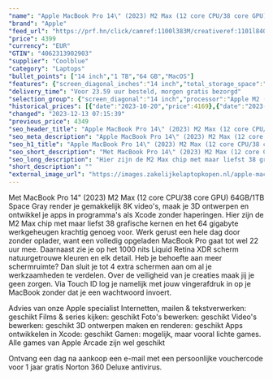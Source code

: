 ```yaml
---
"name": "Apple MacBook Pro 14\" (2023) M2 Max (12 core CPU/38 core GPU) 64GB/1TB Space Gray QWERTY"
"brand": "Apple"
"feed_url": "https://prf.hn/click/camref:1100l383M/creativeref:1101l84031/destination:https%3A%2F%2Fwww.coolblue.nl%2Fproduct%2F922684"
"price": 4399
"currency": "EUR"
"GTIN": "4062313902903"
"supplier": "Coolblue"
"category": "Laptops"
"bullet_points": ["14 inch","1 TB","64 GB","MacOS"]
"features": {"screen_diagonal_inches":"14 inch","total_storage_space":"1 TB","memory_size":"64 GB","operating_system":"MacOS"}
"delivery_time": "Voor 23.59 uur besteld, morgen gratis bezorgd"
"selection_group": {"screen_diagonal":"14 inch","processor":"Apple M2 (2023)","changed_price_past_3_days":true,"product_family":"MacBook Pro"}
"historical_prices": [{"date":"2023-10-20","price":4169},{"date":"2023-12-08","price":4249},{"date":"2023-12-09","price":4329},{"date":"2023-12-10","price":4289},{"date":"2023-12-11","price":4379},{"date":"2023-12-12","price":4349},{"date":"2023-12-13","price":4399}]
"changed": "2023-12-13 07:15:39"
"previous_price": 4349
"seo_header_title": "Apple MacBook Pro 14\" (2023) M2 Max (12 core CPU/38 core GPU) 64GB/1TB Space Gray QWERTY"
"seo_meta_description": "Apple MacBook Pro 14\" (2023) M2 Max (12 core CPU/38 core GPU) 64GB/1TB Space Gray QWERTY"
"seo_h1_title": "Apple MacBook Pro 14\" (2023) M2 Max (12 core CPU/38 core GPU) 64GB/1TB Space Gray QWERTY"
"seo_short_description": "Met MacBook Pro 14\" (2023) M2 Max (12 core CPU/38 core GPU) 64GB/1TB Space Gray render je gemakkelijk 8K video's, maak je 3D ontwerpen en ontwikkel je apps in programma's als Xcode zonder haperingen."
"seo_long_description": "Hier zijn de M2 Max chip met maar liefst 38 grafische kernen en het 64 gigabyte werkgeheugen krachtig genoeg voor. Werk gerust een hele dag door zonder oplader, want een volledig opgeladen MacBook Pro gaat tot wel 22 uur mee. Daarnaast zie je op het 1000 nits Liquid Retina XDR scherm natuurgetrouwe kleuren en elk detail. Heb je behoefte aan meer schermruimte? Dan sluit je tot 4 extra schermen aan om al je werkzaamheden te verdelen. Over de veiligheid van je creaties maak jij je geen zorgen. Via Touch ID log je namelijk met jouw vingerafdruk in op je MacBook zonder dat je een wachtwoord invoert. \r\n\r\nAdvies van onze Apple specialist\r\nInternetten, mailen & tekstverwerken: geschikt\r\nFilms & series kijken: geschikt\r\nFoto's bewerken: geschikt\r\nVideo's bewerken: geschikt\r\n3D ontwerpen maken en renderen: geschikt\r\nApps ontwikkelen in Xcode: geschikt\r\nGamen: mogelijk, maar vooral lichte games. Alle games van Apple Arcade zijn wel geschikt\r\n \r\nOntvang een dag na aankoop een e-mail met een persoonlijke vouchercode voor 1 jaar gratis Norton 360 Deluxe antivirus."
"short_description": ""
"external_image_url": "https://images.zakelijkelaptopkopen.nl/apple-macbook-pro-14-2023-m2-max-12-core-cpu-38-core-gpu-64gb-1tb-space-gray-qwerty.webp"
---
```


Met MacBook Pro 14" (2023) M2 Max (12 core CPU/38 core GPU) 64GB/1TB Space Gray render je gemakkelijk 8K video's, maak je 3D ontwerpen en ontwikkel je apps in programma's als Xcode zonder haperingen. Hier zijn de M2 Max chip met maar liefst 38 grafische kernen en het 64 gigabyte werkgeheugen krachtig genoeg voor. Werk gerust een hele dag door zonder oplader, want een volledig opgeladen MacBook Pro gaat tot wel 22 uur mee. Daarnaast zie je op het 1000 nits Liquid Retina XDR scherm natuurgetrouwe kleuren en elk detail. Heb je behoefte aan meer schermruimte? Dan sluit je tot 4 extra schermen aan om al je werkzaamheden te verdelen. Over de veiligheid van je creaties maak jij je geen zorgen. Via Touch ID log je namelijk met jouw vingerafdruk in op je MacBook zonder dat je een wachtwoord invoert.

Advies van onze Apple specialist
Internetten, mailen & tekstverwerken: geschikt
Films & series kijken: geschikt
Foto's bewerken: geschikt
Video's bewerken: geschikt
3D ontwerpen maken en renderen: geschikt
Apps ontwikkelen in Xcode: geschikt
Gamen: mogelijk, maar vooral lichte games. Alle games van Apple Arcade zijn wel geschikt
 
Ontvang een dag na aankoop een e-mail met een persoonlijke vouchercode voor 1 jaar gratis Norton 360 Deluxe antivirus.